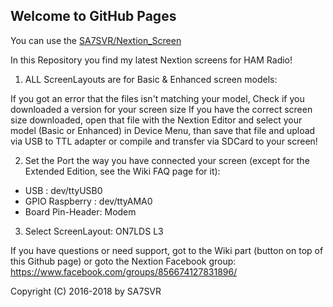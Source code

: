 ## Welcome to GitHub Pages

You can use the [SA7SVR/Nextion_Screen](https://github.com/SA7SVR/Nextion_Screen/edit/master/README.md)

In this Repository you find my latest Nextion screens for HAM Radio!

1) ALL ScreenLayouts are for Basic & Enhanced screen models:

If you got an error that the files isn't matching your model, Check if you downloaded a version for your screen size
If you have the correct screen size downloaded, open that file with the Nextion Editor and select your model (Basic or Enhanced) in Device Menu, than save that file and upload via USB to TTL adapter or compile and transfer via SDCard to your screen!

2) Set the Port the way you have connected your screen (except for the Extended Edition, see the Wiki FAQ page for it):

  + USB             : dev/ttyUSB0
  + GPIO Raspberry  : dev/ttyAMA0
  + Board Pin-Header: Modem
  
3) Select ScreenLayout: ON7LDS L3

If you have questions or need support, got to the Wiki part (button on top of this Github page) or goto the Nextion Facebook group: https://www.facebook.com/groups/856674127831896/


Copyright (C) 2016-2018 by SA7SVR

